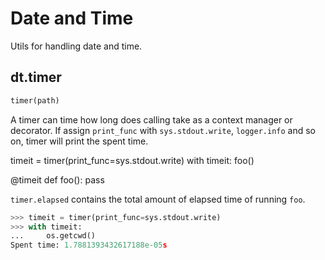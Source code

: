 # Date and Time

Utils for handling date and time.

## dt.timer
```python
timer(path)
```

A timer can time how long does calling take as a context manager or decorator.
If assign `print_func` with `sys.stdout.write`, `logger.info` and so on,
timer will print the spent time.

timeit = timer(print_func=sys.stdout.write)
with timeit:
foo()

@timeit
def foo():
pass

`timer.elapsed` contains the total amount of elapsed
time of running `foo`.

```python
>>> timeit = timer(print_func=sys.stdout.write)
>>> with timeit:
...     os.getcwd()
Spent time: 1.7881393432617188e-05s
```

